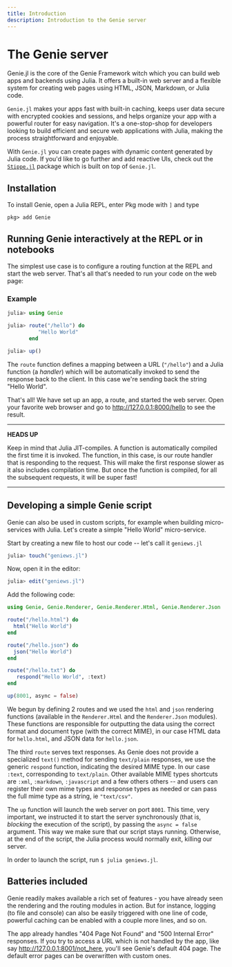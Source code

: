```yaml
---
title: Introduction
description: Introduction to the Genie server
---
```


# The Genie server

Genie.jl is the core of the Genie Framework witch which you can build web apps and backends using Julia. It offers a built-in web server and a flexible system for creating web pages using HTML, JSON, Markdown, or Julia code.

`Genie.jl` makes your apps fast with built-in caching, keeps user data secure with encrypted cookies and sessions, and helps organize your app with a powerful router for easy navigation. It's a one-stop-shop for developers looking to build efficient and secure web applications with Julia, making the process straightforward and enjoyable.

With `Genie.jl` you can create pages with dynamic content generated by Julia code. If you'd like to go further and add reactive UIs, check out the [`Stippe.jl`](/reference/reactive-UI/) package which is built on top of `Genie.jl`.


## Installation

To install Genie, open a Julia REPL, enter Pkg mode with `]` and type

```julia-repl
pkg> add Genie
```

## Running Genie interactively at the REPL or in notebooks

The simplest use case is to configure a routing function at the REPL and start the web server. That's all that's
needed to run your code on the web page:

### Example

```julia
julia> using Genie

julia> route("/hello") do
          "Hello World"
       end

julia> up()
```

The `route` function defines a mapping between a URL (`"/hello"`) and a Julia function (a _handler_) which will be
automatically invoked to send the response back to the client. In this case we're sending back the string "Hello World".

That's all! We have set up an app, a route, and started the web server. Open your favorite web browser and go to
<http://127.0.0.1:8000/hello> to see the result.

---
**HEADS UP**

Keep in mind that Julia JIT-compiles. A function is automatically compiled the first time it is invoked. The function,
in this case, is our route handler that is responding to the request. This will make the first response slower as it
also includes compilation time. But once the function is compiled, for all the subsequent requests, it will be super fast!

---

## Developing a simple Genie script

Genie can also be used in custom scripts, for example when building micro-services with Julia.
Let's create a simple "Hello World" micro-service.

Start by creating a new file to host our code -- let's call it `geniews.jl`

```julia
julia> touch("geniews.jl")
```

Now, open it in the editor:

```julia
julia> edit("geniews.jl")
```

Add the following code:

```julia
using Genie, Genie.Renderer, Genie.Renderer.Html, Genie.Renderer.Json

route("/hello.html") do
  html("Hello World")
end

route("/hello.json") do
  json("Hello World")
end

route("/hello.txt") do
   respond("Hello World", :text)
end

up(8001, async = false)
```

We begun by defining 2 routes and we used the `html` and `json` rendering functions (available in the `Renderer.Html`
and the `Renderer.Json` modules). These functions are responsible for outputting the data using the correct format and
document type (with the correct MIME), in our case HTML data for `hello.html`, and JSON data for `hello.json`.

The third `route` serves text responses. As Genie does not provide a specialized `text()` method for sending `text/plain`
responses, we use the generic `respond` function, indicating the desired MIME type. In our case `:text`, corresponding
to `text/plain`. Other available MIME types shortcuts are `:xml`, `:markdown`, `:javascript` and a few others others --
and users can register their own mime types and response types as needed or can pass the full mime type as a string,
ie `"text/csv"`.

The `up` function will launch the web server on port `8001`. This time, very important, we instructed it to start the
server synchronously (that is, _blocking_ the execution of the script), by passing the `async = false` argument.
This way we make sure that our script stays running. Otherwise, at the end of the script, the Julia process would normally exit,
killing our server.

In order to launch the script, run `$ julia geniews.jl`.

## Batteries included

Genie readily makes available a rich set of features - you have already seen the rendering and the routing modules in
action. But for instance, logging (to file and console) can also be easily triggered with one line of code, powerful
caching can be enabled with a couple more lines, and so on.

The app already handles "404 Page Not Found" and "500 Internal Error" responses. If you try to access a URL which is not
handled by the app, like say <http://127.0.0.1:8001/not_here>, you'll see Genie's default 404 page. The default error
pages can be overwritten with custom ones.
